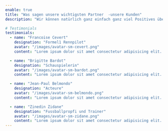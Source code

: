 ```yaml
---
enable: true
title: "Was sagen unsere wichtigsten Partner  -unsere Kunden"
description: "Wir können natürlich ganz einfach ganz viel Positives über 8ZenSe berichten. Besser aber ist hören Sie was unsere Kuden über uns berichten:"

# Testimonials
testimonials:
  - name: "Francoise Cevert"
    designation: "Formel1 Rennpilot"
    avatar: "/images/avatar-sm-cevert.png"
    content: "Lorem ipsum dolor sit amet consectetur adipisicing elit. Qui iusto illo molestias, assumenda expedita commodi inventore non itaque molestiae voluptatum dolore, facilis sapiente, repellat veniam."

  - name: "Brigitte Bardot"
    designation: "Schauspielerin"
    avatar: "/images/avatar-sm-bardot.png"
    content: "Lorem ipsum dolor sit amet consectetur adipisicing elit. Qui iusto illo molestias, assumenda expedita commodi inventore non itaque molestiae voluptatum dolore, facilis sapiente, repellat veniam."

  - name: "Jean-Paul Belmondo"
    designation: "Acteure"
    avatar: "/images/avatar-sm-belmondo.png"
    content: "Lorem ipsum dolor sit amet consectetur adipisicing elit. Qui iusto illo molestias, assumenda expedita commodi inventore non itaque molestiae voluptatum dolore, facilis sapiente, repellat veniam."

  - name: "Zinedin Zidane"
    designation: "Fussballpropfi und Trainer"
    avatar: "/images/avatar-sm-zidane.png"
    content: "Lorem ipsum dolor sit amet consectetur adipisicing elit. Qui iusto illo molestias, assumenda expedita commodi inventore non itaque molestiae voluptatum dolore, facilis sapiente, repellat veniam."
---
```

